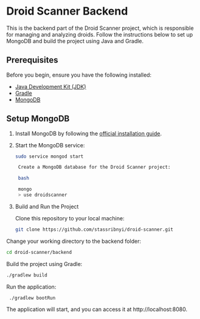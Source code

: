 # Droid Scanner Backend

This is the backend part of the Droid Scanner project, which is responsible for managing and analyzing droids. Follow the instructions below to set up MongoDB and build the project using Java and Gradle.

## Prerequisites

Before you begin, ensure you have the following installed:

- [Java Development Kit (JDK)](https://www.azul.com/downloads/?package=jdk#zulu)
- [Gradle](https://gradle.org/install/)
- [MongoDB](https://docs.mongodb.com/manual/installation/)

## Setup MongoDB

1. Install MongoDB by following the [official installation guide](https://docs.mongodb.com/manual/installation/).

2. Start the MongoDB service:

   ```bash
   sudo service mongod start

    Create a MongoDB database for the Droid Scanner project:

    bash

    mongo
    > use droidscanner

3. Build and Run the Project

    Clone this repository to your local machine:

    ```bash
   git clone https://github.com/stassribnyi/droid-scanner.git

Change your working directory to the backend folder:

   ```bash
   cd droid-scanner/backend
   ```
Build the project using Gradle:

   ```bash
./gradlew build
   ```

Run the application:

   ```bash
    ./gradlew bootRun
   ```

The application will start, and you can access it at http://localhost:8080.

